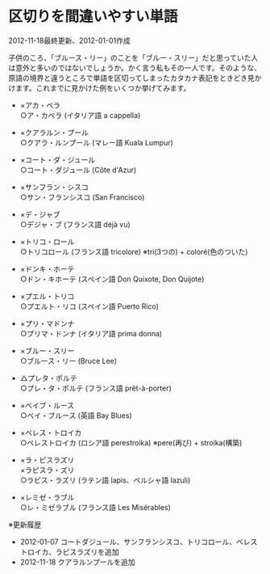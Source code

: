 # 区切りを間違いやすい単語

2012-11-18最終更新、2012-01-01作成

子供のころ、「ブルース・リー」のことを「ブルー・スリー」だと思っていた人は意外と多いのではないでしょうか。かく言う私もその一人です。そのような、原語の境界と違うところで単語を区切ってしまったカタカナ表記をときどき見かけます。これまでに見かけた例をいくつか挙げてみます。

- ×アカ・ペラ  
  ○ア・カペラ (イタリア語 a cappella)

- ×クアラルン・プール  
  ○クアラ・ルンプール (マレー語 Kuala Lumpur)

- ×コート・ダ・ジュール  
  ○コート・ダジュール (Côte d'Azur)

- ×サンフラン・シスコ  
  ○サン・フランシスコ (San Francisco)

- ×デ・ジャブ  
  ○デジャ・ブ (フランス語 déjà vu)

- ×トリコ・ロール  
  ○トリコロール (フランス語 tricolore) ※tri(3つの) + coloré(色のついた)

- ×ドンキ・ホーテ  
  ○ドン・キホーテ (スペイン語 Don Quixote, Don Quijote)

- ×プエル・トリコ  
  ○プエルト・リコ (スペイン語 Puerto Rico)

- ×プリ・マドンナ  
  ○プリマ・ドンナ (イタリア語 prima donna)

- ×ブルー・スリー  
  ○ブルース・リー (Bruce Lee)

- △プレタ・ポルテ  
  ○プレ・タ・ポルテ (フランス語 prêt-à-porter)

- ×ベイブ・ルース  
  ○ベイ・ブルース (英語 Bay Blues)

- ×ペレス・トロイカ  
  ○ペレストロイカ (ロシア語 perestroika) ※pere(再び) + stroika(構築)

- ×ラ・ピスラズリ  
  ×ラピスラ・ズリ  
  ○ラピス・ラズリ (ラテン語 lapis、ペルシャ語 lazuli)

- ×レミゼ・ラブル  
  ○レ・ミゼラブル (フランス語 Les Misérables)

※更新履歴

- 2012-01-07 コートダジュール、サンフランシスコ、トリコロール、ペレストロイカ、ラピスラズリを追加
- 2012-11-18 クアラルンプールを追加
